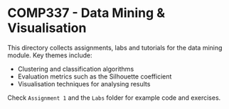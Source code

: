 # COMP337 - Data Mining & Visualisation

This directory collects assignments, labs and tutorials for the data mining module. Key themes include:

- Clustering and classification algorithms
- Evaluation metrics such as the Silhouette coefficient
- Visualisation techniques for analysing results

Check `Assignment 1` and the `Labs` folder for example code and exercises.
